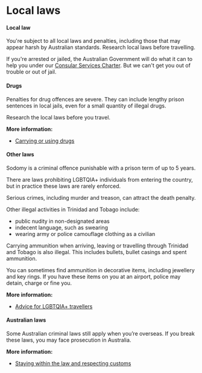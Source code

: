 # Local laws

#### Local law

You're subject to all local laws and penalties, including those that may appear harsh by Australian standards. Research local laws before travelling.

If you're arrested or jailed, the Australian Government will do what it can to help you under our [Consular Services Charter](https://www.smartraveller.gov.au/consular-services/consular-services-charter). But we can't get you out of trouble or out of jail.

#### Drugs

Penalties for drug offences are severe. They can include lengthy prison sentences in local jails, even for a small quantity of illegal drugs.

Research the local laws before you travel.

**More information:**

* [Carrying or using drugs](/before-you-go/laws/drugs "Carrying or using drugs")

#### Other laws

Sodomy is a criminal offence punishable with a prison term of up to 5 years.

There are laws prohibiting LGBTQIA+ individuals from entering the country, but in practice these laws are rarely enforced.

Serious crimes, including murder and treason, can attract the death penalty.

Other illegal activities in Trinidad and Tobago include:

* public nudity in non-designated areas
* indecent language, such as swearing
* wearing army or police camouflage clothing as a civilian

Carrying ammunition when arriving, leaving or travelling through Trinidad and Tobago is also illegal. This includes bullets, bullet casings and spent ammunition.

You can sometimes find ammunition in decorative items, including jewellery and key rings. If you have these items on you at an airport, police may detain, charge or fine you.

**More information:**

* [Advice for LGBTQIA+ travellers](/before-you-go/who-you-are/LGBTQIA "Advice for LGBTQIA+ travellers")

#### Australian laws

Some Australian criminal laws still apply when you’re overseas. If you break these laws, you may face prosecution in Australia.

**More information:**

* [Staying within the law and respecting customs](/before-you-go/laws "Staying within the law")